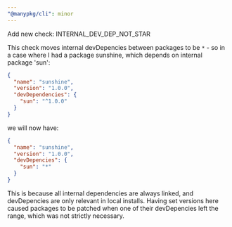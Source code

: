 ```yaml
---
"@manypkg/cli": minor
---
```


Add new check: INTERNAL_DEV_DEP_NOT_STAR

This check moves internal devDepencies between packages to be `*` - so in a case where I had a package sunshine, which depends on internal package 'sun':

```json
{
  "name": "sunshine",
  "version": "1.0.0",
  "devDependencies": {
    "sun": "^1.0.0"
  }
}
```

we will now have:

```json
{
  "name": "sunshine",
  "version": "1.0.0",
  "devDepencies": {
    "sun": "*"
  }
}
```

This is because all internal dependencies are always linked, and devDepencies are only relevant in local installs. Having set versions here caused packages to be patched when one of their devDepencies left the range, which was not strictly necessary.
